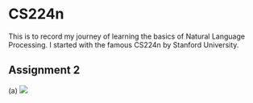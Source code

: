 # CS224n

This is to record my journey of learning the basics of Natural Language Processing. I started with the famous CS224n by Stanford University.


## Assignment 2

(a) ![](http://latex.codecogs.com/gif.latex?\\-\sum_{w}y_{w}\log(\hat{y}_{w})=-y_{0}\log(\hat{y}_{0})=-\log(\hat{y_{0}}))
